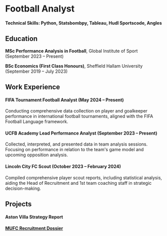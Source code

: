 # Football Analyst

#### Technical Skills: Python, Statsbombpy, Tableau, Hudl Sportscode, Angles

## Education
**MSc Performance Analysis in Football**, Global Institute of Sport (September 2023 – Present) 

**BSc Economics (First Class Honours)**, Sheffield Hallam University (September 2019 – July 2023) 

## Work Experience
#### FIFA Tournament Football Analyst (May 2024 – Present)
Conducting comprehensive data collection on player and goalkeeper performance in international football tournaments, aligned with the FIFA Football Language framework.

#### UCFB Academy Lead Performance Analyst (September 2023 – Present)
Collected, interpreted, and presented data in team analysis sessions. Focusing on performance in relation to the team's game model and upcoming opposition analysis.

#### Lincoln City FC Scout (October 2023 – February 2024)
Compiled comprehensive player scout reports, including statistical analysis, aiding the Head of Recruitment and 1st team coaching staff in strategic decision-making.

## Projects
#### Aston Villa Strategy Report 

#### [MUFC Recruitment Dossier](/assets/img/PADevelopments.pdf)
